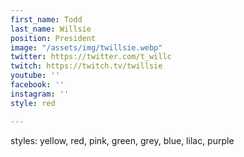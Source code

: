 ```yaml
---
first_name: Todd
last_name: Willsie
position: President
image: "/assets/img/twillsie.webp"
twitter: https://twitter.com/t_willc
twitch: https://twitch.tv/twillsie
youtube: ''
facebook: ''
instagram: ''
style: red

---
```

styles: yellow, red, pink, green, grey, blue, lilac, purple